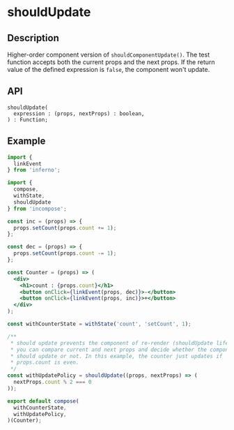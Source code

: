 # shouldUpdate
## Description
Higher-order component version of `shouldComponentUpdate()`. The test function accepts both the current props and the next props.
If the return value of the defined expression is `false`, the component won't update.

## API
```
shouldUpdate(
  expression : (props, nextProps) : boolean,
) : Function;
```

## Example
```jsx
import {
  linkEvent
} from 'inferno';

import {
  compose,
  withState,
  shouldUpdate
} from 'incompose';

const inc = (props) => {
  props.setCount(props.count += 1);
};

const dec = (props) => {
  props.setCount(props.count -= 1);
};

const Counter = (props) => (
  <div>
    <h1>count : {props.count}</h1>
    <button onClick={linkEvent(props, dec)}>-</button>
    <button onClick={linkEvent(props, inc)}>+</button>
  </div>
);

const withCounterState = withState('count', 'setCount', 1);

/**
 * should update prevents the component of re-render (shouldUpdate lifecycle hook)
 * you can compare current and next props and decide whether the component
 * should update or not. In this example, the counter just updates if
 * props.count is even.
 */
const withUpdatePolicy = shouldUpdate((props, nextProps) => (
  nextProps.count % 2 === 0
));

export default compose(
  withCounterState,
  withUpdatePolicy,
)(Counter);
```
